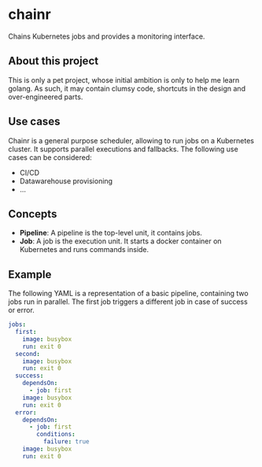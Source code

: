 # chainr
Chains Kubernetes jobs and provides a monitoring interface.

## About this project
This is only a pet project, whose initial ambition is only to help me learn golang. As such, it may contain clumsy code, shortcuts in the design and over-engineered parts.

## Use cases
Chainr is a general purpose scheduler, allowing to run jobs on a Kubernetes cluster. It supports parallel executions and fallbacks.
The following use cases can be considered:
- CI/CD
- Datawarehouse provisioning
- ...

## Concepts
- **Pipeline**: A pipeline is the top-level unit, it contains jobs.
- **Job**: A job is the execution unit. It starts a docker container on Kubernetes and runs commands inside.

## Example
The following YAML is a representation of a basic pipeline, containing two jobs run in parallel. The first job triggers a different job in case of success or error.

```yaml
jobs:
  first:
    image: busybox
    run: exit 0
  second:
    image: busybox
    run: exit 0
  success:
    dependsOn:
      - job: first
    image: busybox
    run: exit 0
  error:
    dependsOn:
      - job: first
        conditions:
          failure: true
    image: busybox
    run: exit 0
```
